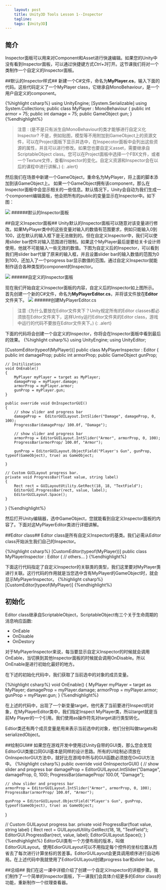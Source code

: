 ```yaml
---
    layout: post
    title: Unity3D Tools Lesson 1--Inspector
    tagline:
    tags: [Unity3D]
---
```

## 简介 ##
Inspector面板可以用来对Component和Asset进行快速编辑。如果您的Unity中没有看到Inspector面板，可以通过快捷键方式*Ctrl+3*打开。这节课我们将对一个类制作一个自定义的Inspector面板。

##默认的Inspector样式##
新建一个C#文件，命名为**MyPlayer.cs**，输入下面的代码。这些代码定义了一个MyPlayer class，它继承自MonoBehaviour，是一个用户自定义的component。	

{%highlight csharp%}
using UnityEngine;
[System.Serializable]
using System.Collections;
public class MyPlayer : MonoBehaviour 
{
	public int armor  = 75;
	public int damage = 75;
	public GameObject gun; 
}
{%endhighlight%}


>注意
>: (是不是只有派生自MonoBehaviour的类才能够进行自定义化Inspector? 不是，例如贴图，模型等不用附加到GameObject上的资源文件，可以在Project面板下显示并选中，在Inspecotor面板中会列出这些资源的属性，并且可以进行修改。如果您也要自定义asset，需要继承自ScriptableObject class。您可以在Project面板中选择一个FBX文件，或者一个Texture文件，查看Inspector的变化。自定义资源和Inspector会在以后的课程中进行讲解。)
{: .alert}



然后我们在场景中新建一个GameObject，重命名为MyPlayer，将上面的脚本添加到该GameObject上。
如果一个GameObject拥有该component，那么在Inspector面板中会显示相关的一些信息。默认情况下，Unity会自动为我们生成一个component编辑面板，他会把所有的public的变量显示在Inspector中。如下图：

[![](http://imgur.com/piiO0.png)](http://imgur.com/piiO0.png)
######默认的Inspector面板

##自定义Inspector面板##
Unity默认的Inspector面板可以随意对该变量进行修改。如果MyPlayer类中的这些变量对输入的数值有范围要求，例如只能输入0到100，这在默认的输入框下是无法做到的。但在自定义Inspector中，我们可以使用slider bar控件对输入范围进行限制。如果这个MyPlayer最后是要给关卡设计师使用，他就不可能输入一些无效的数值。下图为自定义后的Inspector，可以看到我们用slider bar代替了原来的输入框，并且设置slider bar的输入数值的范围为0到100，还加入了一个progress bar显示数值的范围。通过自定义Inspector就能制作适合各种类型的component的Inspector。

[![](http://i.imgur.com/h03dr.png)](http://i.imgur.com/h03dr.png)
######自定义的Inspector面板


现在我们开始自定义Inspector面板的内容，自定义后的Inspector如上图所示。
首先创建一个新的C#文件，命名为**MyPlayerEditor.cs**，并将该文件放在**Editor**文件夹下。
[![](http://i.imgur.com/lxcx6.png)](http://i.imgur.com/lxcx6.png)
######创建MyPlayerEditor.cs
>注意
>:(为什么要放在Editor文件夹下？Unity规定所有的Editor classes都必须放在Editor文件夹下，这样Untiy运行Editor文件夹的Editor class，游戏中运行的代码不要放在Editor文件夹下。)
{: .alert}

下面的代码将会创建一个自定义的Inspector，你将会在Inspector面板中看到最后的效果。
{%highlight  csharp%}
using UnityEngine;
using UnityEditor;

[CustomEditor(typeof(MyPlayer))]
public class MyPlayerInspector : Editor
{
    public int damageProp;
    public int armorProp;
    public GameObject gunProp;

    // Initilization
    void OnEnable()
    {
     	MyPlayer myPlayer = target as MyPlayer;
        damageProp = myPlayer.damage;
        armorProp = myPlayer.armor;
        gunProp = myPlayer.gun;
    }

    public override void OnInspectorGUI()
    {
        // show slider and progress bar
        damageProp =  EditorGUILayout.IntSlider("Damage", damageProp, 0, 100);
        ProgressBar(damageProp/ 100.0f, "Damage");

        // show slider and progress bar
        armorProp = EditorGUILayout.IntSlider("Armor", armorProp, 0, 100);
        ProgressBar(armorProp/ 100.0f, "Armor");
            
        gunProp = EditorGUILayout.ObjectField("Player's Gun", gunProp, typeof(GameObject), true) as GameObject;

    }

    // Custom GUILayout progress bar.
    private void ProgressBar(float value, string label)
    {
        Rect rect = GUILayoutUtility.GetRect(18, 18, "TextField");
        EditorGUI.ProgressBar(rect, value, label);
        EditorGUILayout.Space();
    }

}
{%endhighlight%}

然后打开Unity编辑器，选中GameObject，您就能看到自定义Inspector面板的内容了。下面对这MyPlayerEditor类进行详细讲解。


##Editor class##
Editor class是所有自定义Inspector的基类。我们必需从Editor class开始派生我们自己的Inspector。

{%highlight csharp%}
[CustomEditor(typeof(MyPlayer))]
public class MyPlayerInspector : Editor
{
	// others...
}
{%endhighlight%}

下面这行代码指定了自定义Inspector的关联类的类型，我们这里要对MyPlayer类进行关联。这行代码的作用就是当您选中含有MyPlayer的GameObject时，就会显示MyPlayerInspector。
{%highlight csharp%}
[CustomEditor[typeof(MyPlayer)]
{%endhighlight%}
## 初始化 ##
Editor class继承自ScriptableObject，ScriptableObject有三个关于生命周期的消息响应函数:

-  OnEable
-  OnDisable
-  OnDestory

对于MyPlayerInspector来说，每当要显示自定义Inspector的时候就会调用OnEable，当切换到其他Inspector面板的时候就会调用OnDisable。所以OnEnable是进行初始化最好的地方。

在下述的初始化代码中，我们获取了当前选中的对象的成员变量。

{%highlight csharp%}
void OnEnable()
{
 	MyPlayer myPlayer = target as MyPlayer;
    damageProp = myPlayer.damage;
    armorProp  = myPlayer.armor;
    gunProp    = myPlayer.gun;
}
{%endhighlight%}
	
在上述的代码中，出现了一个新变量target，他代表了当前要进行Inspect的对象，在MyPlayerEditor类中，我们指定Inspect MyPlayer类，所以target就是当前My Player的一个引用。我们使用as操作符先对target进行类型转化。



Edtior类还有两个成员变量是用来表示当前选中的对象，他们分别叫做targets和serializedObject。

##绘制GUI##
如果您在游戏开发中使用过Unity自带的GUI类，那么您会发现EditorGUI类接口同GUI基本是同样的设计思路。所有的UI绘制必须放在OnInspectorGUI方法中，就好比在游戏中所与的GUI函数必须放在OnGUI方法中。
{%highlight csharp%}
public override void OnInspectorGUI()
{
    // show slider and progress bar
    damageProp =  EditorGUILayout.IntSlider("Damage", damageProp, 0, 100);
    ProgressBar(damageProp/ 100.0f, "Damage");

    // show slider and progress bar
    armorProp = EditorGUILayout.IntSlider("Armor", armorProp, 0, 100);
    ProgressBar(armorProp/ 100.0f, "Armor");
        
    gunProp = EditorGUILayout.ObjectField("Player's Gun", gunProp, typeof(GameObject), true) as GameObject;

}

// Custom GUILayout progress bar.
private void ProgressBar(float value, string label)
{
    Rect rect = GUILayoutUtility.GetRect(18, 18, "TextField");
    EditorGUI.ProgressBar(rect, value, label);
    EditorGUILayout.Space();
}
{%endhighlight%}
EditorGUI类有一个方便布局的版本，叫做EditorGUILayout。使用EdiorGUILayout可以不用指定每个控件的坐标位置从而省去了每次进行计算坐标的苦差事。EditorGUILayout会更具调用顺序进行自动布局。在上述代码中我就使用了EditorGUILayout创建progress bar和slider bar。

##总结##
我们在这一课中详细介绍了创建一个自定义Inspector的详细步骤。我们制作了一个简单的Inspector面板，下一课我们会具体介绍更多的Editor class的功能，重新制作一个纹理查看器。 

	
